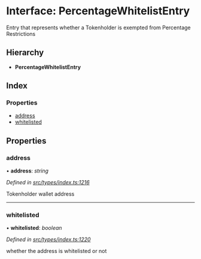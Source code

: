# Interface: PercentageWhitelistEntry

Entry that represents whether a Tokenholder is exempted from Percentage Restrictions

## Hierarchy

* **PercentageWhitelistEntry**

## Index

### Properties

* [address](_types_index_.percentagewhitelistentry.md#address)
* [whitelisted](_types_index_.percentagewhitelistentry.md#whitelisted)

## Properties

###  address

• **address**: *string*

*Defined in [src/types/index.ts:1216](https://github.com/PolymathNetwork/polymath-sdk/blob/550676f/src/types/index.ts#L1216)*

Tokenholder wallet address

___

###  whitelisted

• **whitelisted**: *boolean*

*Defined in [src/types/index.ts:1220](https://github.com/PolymathNetwork/polymath-sdk/blob/550676f/src/types/index.ts#L1220)*

whether the address is whitelisted or not
